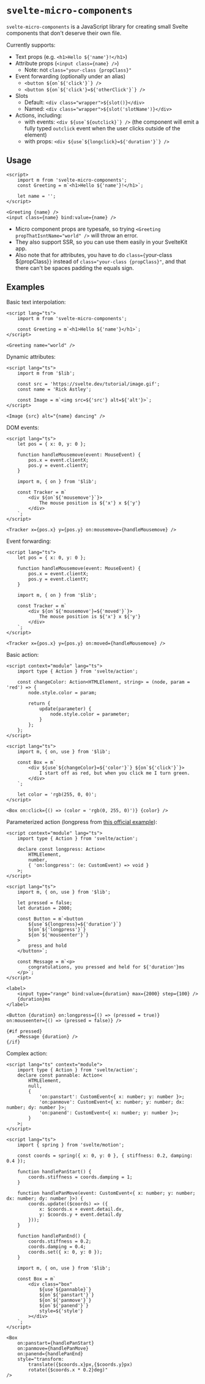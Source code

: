 # `svelte-micro-components`

`svelte-micro-components` is a JavaScript library for creating small Svelte components that don't deserve their own file.

Currently supports:

- Text props (e.g. `<h1>Hello ${'name'}!</h1>`)
- Attribute props (`<input class={name} />`)
  - Note: not `class="your-class {propClass}"`
- Event forwarding (optionally under an alias)
  - `` <button ${on`${'click'}`} /> ``
  - `` <button ${on`${'click'}=${'otherClick'}`} /> ``
- Slots
  - Default: `<div class="wrapper">${slot()}</div>`
  - Named: `<div class="wrapper">${slot('slotName')}</div>`
- Actions, including:
  - with events: `` <div ${use`${outclick}`} /> `` (the component will emit a fully typed `outclick` event when the user clicks outside of the element)
  - with props: `` <div ${use`${longclick}=${'duration'}`} /> ``

## Usage

```svelte
<script>
	import m from 'svelte-micro-components';
	const Greeting = m`<h1>Hello ${'name'}!</h1>`;

	let name = '';
</script>

<Greeting {name} />
<input class={name} bind:value={name} />
```

- Micro component props are typesafe, so trying `<Greeting propThatIsntName="world" />` will throw an error.
- They also support SSR, so you can use them easily in your SvelteKit app.
- Also note that for attributes, you have to do `class={`your-class ${propClass}`}` instead of `class="your-class {propClass}"`, and that there can't be spaces padding the equals sign.

## Examples

Basic text interpolation:

```svelte
<script lang="ts">
	import m from 'svelte-micro-components';

	const Greeting = m`<h1>Hello ${'name'}</h1>`;
</script>

<Greeting name="world" />
```

Dynamic attributes:

```svelte
<script lang="ts">
	import m from '$lib';

	const src = 'https://svelte.dev/tutorial/image.gif';
	const name = 'Rick Astley';

	const Image = m`<img src=${'src'} alt=${'alt'}>`;
</script>

<Image {src} alt="{name} dancing" />
```

DOM events:

```svelte
<script lang="ts">
	let pos = { x: 0, y: 0 };

	function handleMousemove(event: MouseEvent) {
		pos.x = event.clientX;
		pos.y = event.clientY;
	}

	import m, { on } from '$lib';

	const Tracker = m`
        <div ${on`${'mousemove'}`}>
            The mouse position is ${'x'} x ${'y'}
        </div>
    `;
</script>

<Tracker x={pos.x} y={pos.y} on:mousemove={handleMousemove} />
```

Event forwarding:

```svelte
<script lang="ts">
	let pos = { x: 0, y: 0 };

	function handleMousemove(event: MouseEvent) {
		pos.x = event.clientX;
		pos.y = event.clientY;
	}

	import m, { on } from '$lib';

	const Tracker = m`
        <div ${on`${'mousemove'}=${'moved'}`}>
            The mouse position is ${'x'} x ${'y'}
        </div>
    `;
</script>

<Tracker x={pos.x} y={pos.y} on:moved={handleMousemove} />
```

Basic action:

```svelte
<script context="module" lang="ts">
	import type { Action } from 'svelte/action';

	const changeColor: Action<HTMLElement, string> = (node, param = 'red') => {
		node.style.color = param;

		return {
			update(parameter) {
				node.style.color = parameter;
			}
		};
	};
</script>

<script lang="ts">
	import m, { on, use } from '$lib';

	const Box = m`
        <div ${use`${changeColor}=${'color'}`} ${on`${'click'}`}>
            I start off as red, but when you click me I turn green.
        </div>
    `;

	let color = 'rgb(255, 0, 0)';
</script>

<Box on:click={() => (color = 'rgb(0, 255, 0)')} {color} />
```

Parameterized action (longpress from [this official example](https://svelte.dev/examples/adding-parameters-to-actions)):

```svelte
<script context="module" lang="ts">
	import type { Action } from 'svelte/action';

	declare const longpress: Action<
		HTMLElement,
		number,
		{ 'on:longpress': (e: CustomEvent) => void }
	>;
</script>

<script lang="ts">
	import m, { on, use } from '$lib';

	let pressed = false;
	let duration = 2000;

	const Button = m`<button
        ${use`${longpress}=${'duration'}`}
        ${on`${'longpress'}`}
        ${on`${'mouseenter'}`}
    >
        press and hold
    </button>`;

	const Message = m`<p>
        congratulations, you pressed and held for ${'duration'}ms
    </p>`;
</script>

<label>
	<input type="range" bind:value={duration} max={2000} step={100} />
	{duration}ms
</label>

<Button {duration} on:longpress={() => (pressed = true)} on:mouseenter={() => (pressed = false)} />

{#if pressed}
	<Message {duration} />
{/if}
```

Complex action:

```svelte
<script lang="ts" context="module">
	import type { Action } from 'svelte/action';
	declare const pannable: Action<
		HTMLElement,
		null,
		{
			'on:panstart': CustomEvent<{ x: number; y: number }>;
			'on:panmove': CustomEvent<{ x: number; y: number; dx: number; dy: number }>;
			'on:panend': CustomEvent<{ x: number; y: number }>;
		}
	>;
</script>

<script lang="ts">
	import { spring } from 'svelte/motion';

	const coords = spring({ x: 0, y: 0 }, { stiffness: 0.2, damping: 0.4 });

	function handlePanStart() {
		coords.stiffness = coords.damping = 1;
	}

	function handlePanMove(event: CustomEvent<{ x: number; y: number; dx: number; dy: number }>) {
		coords.update(($coords) => ({
			x: $coords.x + event.detail.dx,
			y: $coords.y + event.detail.dy
		}));
	}

	function handlePanEnd() {
		coords.stiffness = 0.2;
		coords.damping = 0.4;
		coords.set({ x: 0, y: 0 });
	}

	import m, { on, use } from '$lib';

	const Box = m`
        <div class="box"
            ${use`${pannable}`}
            ${on`${'panstart'}`}
            ${on`${'panmove'}`}
            ${on`${'panend'}`}
            style=${'style'}
        ></div>
    `;
</script>

<Box
	on:panstart={handlePanStart}
	on:panmove={handlePanMove}
	on:panend={handlePanEnd}
	style="transform:
		translate({$coords.x}px,{$coords.y}px)
		rotate({$coords.x * 0.2}deg)"
/>
```
